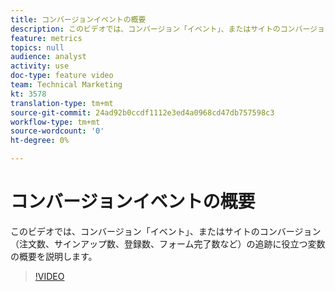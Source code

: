 ```yaml
---
title: コンバージョンイベントの概要
description: このビデオでは、コンバージョン「イベント」、またはサイトのコンバージョン（注文数、サインアップ数、登録数、フォーム完了数など）の追跡に役立つ変数の概要を説明します。
feature: metrics
topics: null
audience: analyst
activity: use
doc-type: feature video
team: Technical Marketing
kt: 3578
translation-type: tm+mt
source-git-commit: 24ad92b0ccdf1112e3ed4a0968cd47db757598c3
workflow-type: tm+mt
source-wordcount: '0'
ht-degree: 0%

---
```



# コンバージョンイベントの概要

このビデオでは、コンバージョン「イベント」、またはサイトのコンバージョン（注文数、サインアップ数、登録数、フォーム完了数など）の追跡に役立つ変数の概要を説明します。

>[!VIDEO](https://video.tv.adobe.com/v/28764/?quality=12)
